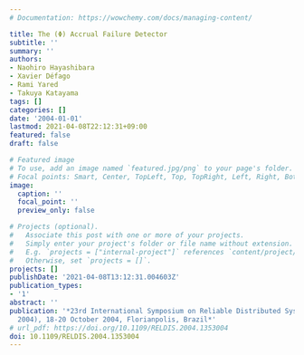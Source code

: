 ```yaml
---
# Documentation: https://wowchemy.com/docs/managing-content/

title: The (Φ) Accrual Failure Detector
subtitle: ''
summary: ''
authors:
- Naohiro Hayashibara
- Xavier Défago
- Rami Yared
- Takuya Katayama
tags: []
categories: []
date: '2004-01-01'
lastmod: 2021-04-08T22:12:31+09:00
featured: false
draft: false

# Featured image
# To use, add an image named `featured.jpg/png` to your page's folder.
# Focal points: Smart, Center, TopLeft, Top, TopRight, Left, Right, BottomLeft, Bottom, BottomRight.
image:
  caption: ''
  focal_point: ''
  preview_only: false

# Projects (optional).
#   Associate this post with one or more of your projects.
#   Simply enter your project's folder or file name without extension.
#   E.g. `projects = ["internal-project"]` references `content/project/deep-learning/index.md`.
#   Otherwise, set `projects = []`.
projects: []
publishDate: '2021-04-08T13:12:31.004603Z'
publication_types:
- '1'
abstract: ''
publication: '*23rd International Symposium on Reliable Distributed Systems (SRDS
  2004), 18-20 October 2004, Florianpolis, Brazil*'
# url_pdf: https://doi.org/10.1109/RELDIS.2004.1353004
doi: 10.1109/RELDIS.2004.1353004
---
```


